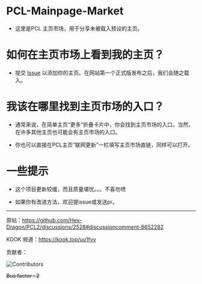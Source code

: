 # PCL-Mainpage-Market

* 这里是PCL 主页市场，用于分享未被载入预设的主页。

# 如何在主页市场上看到我的主页？

* 提交 [Issue](https://github.com/MFn233/PCL-Mainpage-Market/issues/new?template=新主页.md) 以添加你的主页。在网站第一个正式版发布之后，我们会随之载入。

# 我该在哪里找到主页市场的入口？

* 通常来说，在简单主页“更多”折叠卡片中，你会找到主页市场的入口。当然，在许多其他主页也可能会有主页市场的入口。

* 你也可以直接在PCL主页“联网更新”一栏填写主页市场直链，同样可以打开。

# 一些提示

* 这个项目更新较缓，而且质量堪忧。。。不喜勿喷
  
* 如果你有改进方法，欢迎提issue或发送pr。
------

原帖：https://github.com/Hex-Dragon/PCL2/discussions/2528#discussioncomment-8652282

KOOK 频道：https://kook.top/uu1fvv

贡献者：

![Contributors](https://contrib.rocks/image?repo=MFn233/PCL-Mainpage-Market)

~~Bus factor : 2~~
